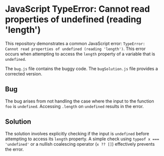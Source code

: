 # JavaScript TypeError: Cannot read properties of undefined (reading 'length')

This repository demonstrates a common JavaScript error: `TypeError: Cannot read properties of undefined (reading 'length')`.  This error occurs when attempting to access the `length` property of a variable that is `undefined`.

The `bug.js` file contains the buggy code. The `bugSolution.js` file provides a corrected version.

## Bug
The bug arises from not handling the case where the input to the function `foo` is `undefined`.  Accessing `.length` on `undefined` results in the error.

## Solution
The solution involves explicitly checking if the input is `undefined` before attempting to access its `length` property.  A simple check using `typeof x === 'undefined'` or a nullish coalescing operator (`x ?? []`) effectively prevents the error.